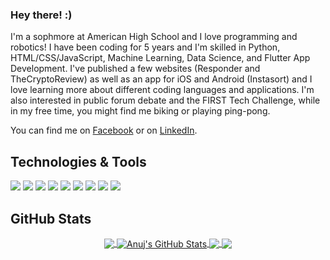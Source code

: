 ### Hey there! :)

I'm a sophmore at American High School and I love programming and robotics! I have been coding for 5 years and I'm skilled in Python, HTML/CSS/JavaScript, Machine Learning, Data Science, and Flutter App Development. I've published a few websites (Responder and TheCryptoReview) as well as an app for iOS and Android (Instasort) and I love learning more about different coding languages and applications. I'm also interested in public forum debate and the FIRST Tech Challenge, while in my free time, you might find me biking or playing ping-pong.

You can find me on [Facebook][1] or on [LinkedIn][2].

[1]: https://www.facebook.com/anuj.naik.98478/
[2]: https://www.linkedin.com/in/anuj-naik-466554202/

## Technologies & Tools
![](https://img.shields.io/badge/Editor-Android_Studio-informational?style=flat)
![](https://img.shields.io/badge/Editor-VSCode-informational?style=flat)
![](https://img.shields.io/badge/Code-Python-informational?style=flat)
![](https://img.shields.io/badge/Code-Flutter-informational?style=flat)
![](https://img.shields.io/badge/Code-Machine_Learning-informational?style=flat)
![](https://img.shields.io/badge/Code-HTML_CSS-informational?style=flat)
![](https://img.shields.io/badge/Code-JavaScript-informational?style=flat)
![](https://img.shields.io/badge/Shell-Bash-informational?style=flat)
![](https://img.shields.io/badge/Tools-Firebase-informational?style=flat)

## GitHub Stats
 
<div align="center">
<a href="https://github.com/AnujNaik/AnujNaik">
  <img align="center" src="https://github-readme-stats.vercel.app/api/top-langs/?username=AnujNaik&hide=html,css,php,javatex&title_color=ffffff&text_color=c9cacc&icon_color=2bbc8a&bg_color=1d1f21&langs_count=3" />
</a>
<a href="https://github.com/AnujNaik/AnujNaik">
  <img align="center" src="https://github-readme-stats.vercel.app/api?username=AnujNaik&show_icons=true&line_height=27&count_private=true&title_color=ffffff&text_color=c9cacc&icon_color=2bbc8a&bg_color=1d1f21" alt="Anuj's GitHub Stats" />
</a>

<a href="https://github.com/TheCryptoReview/TheCryptoReview">
  <img align="center" src="https://github-readme-stats.vercel.app/api/pin/?username=TheCryptoReview&repo=TheCryptoReview&title_color=ffffff&text_color=c9cacc&icon_color=2bbc8a&bg_color=1d1f21" />
</a>


<a href="https://github.com/EmergencyResponder/Respond">
  <img align="center" src="https://github-readme-stats.vercel.app/api/pin/?username=EmergencyResponder&repo=Respond&title_color=ffffff&text_color=c9cacc&icon_color=2bbc8a&bg_color=1d1f21" />
</a>    
</div>
